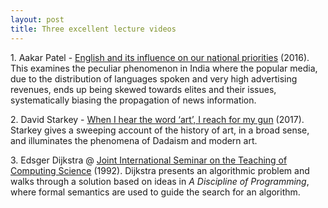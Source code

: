```yaml
---
layout: post
title: Three excellent lecture videos
---
```


1\. Aakar Patel -
[English and its influence on our national priorities](https://www.youtube.com/watch?v=0W2GZwtGcX4)
(2016).
This examines the peculiar phenomenon in India where the popular media, due to
the distribution of languages spoken and very high advertising revenues, ends
up being skewed towards elites and their issues, systematically biasing the
propagation of news information.

2\. David Starkey -
[When I hear the word ‘art’, I reach for my gun](https://www.youtube.com/watch?v=5LAaD5kmHg0)
(2017).
Starkey gives a sweeping account of the history of art, in a broad sense,
and illuminates the phenomena of Dadaism and modern art.

3\. Edsger Dijkstra @
[Joint International Seminar on the Teaching of Computing Science](https://www.youtube.com/watch?v=3nHv5MUw7Nc)
(1992).
Dijkstra presents an algorithmic problem and walks through a solution based
on ideas in _A Discipline of Programming_, where formal semantics are used to
guide the search for an algorithm.

